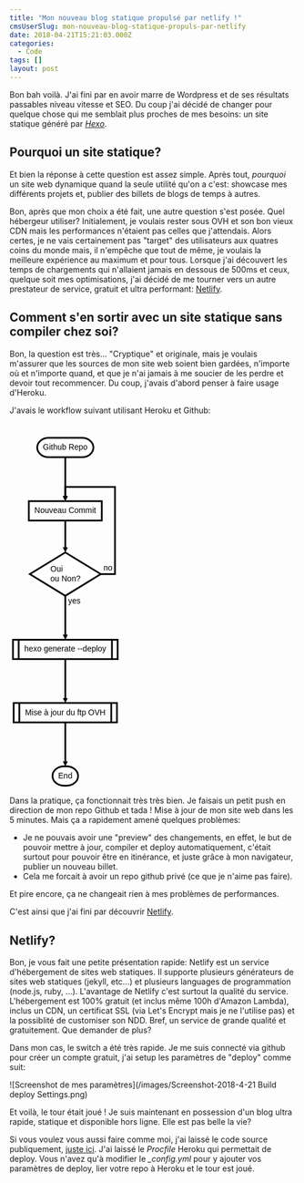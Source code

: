 ```yaml
---
title: "Mon nouveau blog statique propulsé par netlify !"
cmsUserSlug: mon-nouveau-blog-statique-propuls-par-netlify
date: 2018-04-21T15:21:03.000Z
categories:
  - Code
tags: []
layout: post
---
```


Bon bah voilà. J'ai fini par en avoir marre de Wordpress et de ses résultats passables niveau vitesse et SEO. Du coup j'ai décidé de changer pour quelque chose qui me semblait plus proches de mes besoins: un site statique généré par *[Hexo](https://hexo.io)*.

## Pourquoi un site statique?

Et bien la réponse à cette question est assez simple. Après tout, *pourquoi* un site web dynamique quand la seule utilité qu'on a c'est: showcase mes différents projets et, publier des billets de blogs de temps à autres.

Bon, après que mon choix a été fait, une autre question s'est posée. Quel hébergeur utiliser? Initialement, je voulais rester sous OVH et son bon vieux CDN mais les performances n'étaient pas celles que j'attendais. Alors certes, je ne vais certainement pas "target" des utilisateurs aux quatres coins du monde mais, il n'empêche que tout de même, je voulais la meilleure expérience au maximum et pour tous. Lorsque j'ai découvert les temps de chargements qui n'allaient jamais en dessous de 500ms et ceux, quelque soit mes optimisations, j'ai décidé de me tourner vers un autre prestateur de service, gratuit et ultra performant: [Netlify](https://www.netlify.com/).

## Comment s'en sortir avec un site statique sans compiler chez soi?

Bon, la question est très... "Cryptique" et originale, mais je voulais m'assurer que les sources de mon site web soient bien gardées, n'importe où et n'importe quand, et que je n'ai jamais à me soucier de les perdre et devoir tout recommencer. Du coup, j'avais d'abord penser à faire usage d'Heroku.

J'avais le workflow suivant utilisant Heroku et Github:

<svg height="640.68359375" version="1.1" width="192.984375" xmlns="http://www.w3.org/2000/svg" xmlns:xlink="http://www.w3.org/1999/xlink" style="overflow: hidden; position: relative; left: -0.5px; top: -0.5px;" viewBox="0 0 192.984375 640.68359375" preserveAspectRatio="xMidYMid meet"><desc style="-webkit-tap-highlight-color: rgba(0, 0, 0, 0);">Created with Raphaël @@VERSION</desc><defs style="-webkit-tap-highlight-color: rgba(0, 0, 0, 0);"><path stroke-linecap="round" d="M5,0 0,2.5 5,5z" id="raphael-marker-block" style="-webkit-tap-highlight-color: rgba(0, 0, 0, 0);"></path><marker id="raphael-marker-endblock33-obj123" markerHeight="3" markerWidth="3" orient="auto" refX="1.5" refY="1.5" style="-webkit-tap-highlight-color: rgba(0, 0, 0, 0);"><use xlink:href="#raphael-marker-block" transform="rotate(180 1.5 1.5) scale(0.6,0.6)" stroke-width="1.6667" fill="black" stroke="none" style="-webkit-tap-highlight-color: rgba(0, 0, 0, 0);"></use></marker><marker id="raphael-marker-endblock33-obj124" markerHeight="3" markerWidth="3" orient="auto" refX="1.5" refY="1.5" style="-webkit-tap-highlight-color: rgba(0, 0, 0, 0);"><use xlink:href="#raphael-marker-block" transform="rotate(180 1.5 1.5) scale(0.6,0.6)" stroke-width="1.6667" fill="black" stroke="none" style="-webkit-tap-highlight-color: rgba(0, 0, 0, 0);"></use></marker><marker id="raphael-marker-endblock33-obj125" markerHeight="3" markerWidth="3" orient="auto" refX="1.5" refY="1.5" style="-webkit-tap-highlight-color: rgba(0, 0, 0, 0);"><use xlink:href="#raphael-marker-block" transform="rotate(180 1.5 1.5) scale(0.6,0.6)" stroke-width="1.6667" fill="black" stroke="none" style="-webkit-tap-highlight-color: rgba(0, 0, 0, 0);"></use></marker><marker id="raphael-marker-endblock33-obj127" markerHeight="3" markerWidth="3" orient="auto" refX="1.5" refY="1.5" style="-webkit-tap-highlight-color: rgba(0, 0, 0, 0);"><use xlink:href="#raphael-marker-block" transform="rotate(180 1.5 1.5) scale(0.6,0.6)" stroke-width="1.6667" fill="black" stroke="none" style="-webkit-tap-highlight-color: rgba(0, 0, 0, 0);"></use></marker><marker id="raphael-marker-endblock33-obj129" markerHeight="3" markerWidth="3" orient="auto" refX="1.5" refY="1.5" style="-webkit-tap-highlight-color: rgba(0, 0, 0, 0);"><use xlink:href="#raphael-marker-block" transform="rotate(180 1.5 1.5) scale(0.6,0.6)" stroke-width="1.6667" fill="black" stroke="none" style="-webkit-tap-highlight-color: rgba(0, 0, 0, 0);"></use></marker><marker id="raphael-marker-endblock33-obj130" markerHeight="3" markerWidth="3" orient="auto" refX="1.5" refY="1.5" style="-webkit-tap-highlight-color: rgba(0, 0, 0, 0);"><use xlink:href="#raphael-marker-block" transform="rotate(180 1.5 1.5) scale(0.6,0.6)" stroke-width="1.6667" fill="black" stroke="none" style="-webkit-tap-highlight-color: rgba(0, 0, 0, 0);"></use></marker></defs><rect x="0" y="0" width="98.8125" height="34" rx="20" ry="20" fill="#ffffff" stroke="#000000" style="-webkit-tap-highlight-color: rgba(0, 0, 0, 0);" stroke-width="3" class="flowchart" id="st" transform="matrix(1,0,0,1,48.5859,27.0977)"></rect><text x="10" y="17" text-anchor="start" font-family="&quot;Arial&quot;" font-size="14px" stroke="none" fill="#000000" style="-webkit-tap-highlight-color: rgba(0, 0, 0, 0); text-anchor: start; font-family: Arial; font-size: 14px;" id="stt" class="flowchartt" transform="matrix(1,0,0,1,48.5859,27.0977)" stroke-width="1"><tspan dy="4" style="-webkit-tap-highlight-color: rgba(0, 0, 0, 0);">Github Repo</tspan></text><rect x="0" y="0" width="128.25" height="34" rx="0" ry="0" fill="#ffffff" stroke="#000000" style="-webkit-tap-highlight-color: rgba(0, 0, 0, 0);" stroke-width="3" class="flowchart" id="op1" transform="matrix(1,0,0,1,33.8672,138.1953)"></rect><text x="10" y="17" text-anchor="start" font-family="&quot;Arial&quot;" font-size="14px" stroke="none" fill="#000000" style="-webkit-tap-highlight-color: rgba(0, 0, 0, 0); text-anchor: start; font-family: Arial; font-size: 14px;" id="op1t" class="flowchartt" transform="matrix(1,0,0,1,33.8672,138.1953)" stroke-width="1"><tspan dy="4" style="-webkit-tap-highlight-color: rgba(0, 0, 0, 0);">Nouveau Commit</tspan></text><path fill="#ffffff" stroke="#000000" d="M31.177734375,19.048828125L0,38.09765625L62.35546875,76.1953125L124.7109375,38.09765625L62.35546875,0L0,38.09765625" stroke-width="3" id="cond" class="flowchart" style="-webkit-tap-highlight-color: rgba(0, 0, 0, 0);" transform="matrix(1,0,0,1,35.6367,228.1953)"></path><text x="36.177734375" y="38.09765625" text-anchor="start" font-family="&quot;Arial&quot;" font-size="14px" stroke="none" fill="#000000" style="-webkit-tap-highlight-color: rgba(0, 0, 0, 0); text-anchor: start; font-family: Arial; font-size: 14px;" id="condt" class="flowchartt" transform="matrix(1,0,0,1,35.6367,228.1953)" stroke-width="1"><tspan dy="-4.39453125" style="-webkit-tap-highlight-color: rgba(0, 0, 0, 0);">Oui</tspan><tspan dy="16.8" x="36.177734375" style="-webkit-tap-highlight-color: rgba(0, 0, 0, 0);">ou Non?</tspan></text><rect x="0" y="0" width="183.984375" height="34" rx="0" ry="0" fill="#ffffff" stroke="#000000" style="-webkit-tap-highlight-color: rgba(0, 0, 0, 0);" stroke-width="3" class="flowchart" id="io" transform="matrix(1,0,0,1,6,381.4883)"></rect><rect x="10" y="0" width="163.984375" height="34" rx="0" ry="0" fill="#ffffff" stroke="#000000" style="-webkit-tap-highlight-color: rgba(0, 0, 0, 0);" stroke-width="3" id="ioi" transform="matrix(1,0,0,1,6,381.4883)"></rect><text x="20" y="17" text-anchor="start" font-family="&quot;Arial&quot;" font-size="14px" stroke="none" fill="#000000" style="-webkit-tap-highlight-color: rgba(0, 0, 0, 0); text-anchor: start; font-family: Arial; font-size: 14px;" id="iot" class="flowchartt" transform="matrix(1,0,0,1,6,381.4883)" stroke-width="1"><tspan dy="4" style="-webkit-tap-highlight-color: rgba(0, 0, 0, 0);">hexo generate --deploy</tspan></text><rect x="0" y="0" width="181.609375" height="34" rx="0" ry="0" fill="#ffffff" stroke="#000000" style="-webkit-tap-highlight-color: rgba(0, 0, 0, 0);" stroke-width="3" class="flowchart" id="sub1" transform="matrix(1,0,0,1,7.1875,492.5859)"></rect><rect x="10" y="0" width="161.609375" height="34" rx="0" ry="0" fill="#ffffff" stroke="#000000" style="-webkit-tap-highlight-color: rgba(0, 0, 0, 0);" stroke-width="3" id="sub1i" transform="matrix(1,0,0,1,7.1875,492.5859)"></rect><text x="20" y="17" text-anchor="start" font-family="&quot;Arial&quot;" font-size="14px" stroke="none" fill="#000000" style="-webkit-tap-highlight-color: rgba(0, 0, 0, 0); text-anchor: start; font-family: Arial; font-size: 14px;" id="sub1t" class="flowchartt" transform="matrix(1,0,0,1,7.1875,492.5859)" stroke-width="1"><tspan dy="4" style="-webkit-tap-highlight-color: rgba(0, 0, 0, 0);">Mise à jour du ftp OVH</tspan></text><rect x="0" y="0" width="44.90625" height="34" rx="20" ry="20" fill="#ffffff" stroke="#000000" style="-webkit-tap-highlight-color: rgba(0, 0, 0, 0);" stroke-width="3" class="flowchart" id="e" transform="matrix(1,0,0,1,75.5391,603.6836)"></rect><text x="10" y="17" text-anchor="start" font-family="&quot;Arial&quot;" font-size="14px" stroke="none" fill="#000000" style="-webkit-tap-highlight-color: rgba(0, 0, 0, 0); text-anchor: start; font-family: Arial; font-size: 14px;" id="et" class="flowchartt" transform="matrix(1,0,0,1,75.5391,603.6836)" stroke-width="1"><tspan dy="4" style="-webkit-tap-highlight-color: rgba(0, 0, 0, 0);">End</tspan></text><path fill="none" stroke="#000000" d="M97.9921875,61.09765625C97.9921875,61.09765625,97.9921875,117.19820135924965,97.9921875,133.6886936228084" stroke-width="3" marker-end="url(#raphael-marker-endblock33-obj123)" style="-webkit-tap-highlight-color: rgba(0, 0, 0, 0);"></path><path fill="none" stroke="#000000" d="M97.9921875,172.1953125C97.9921875,172.1953125,97.9921875,210.39608335494995,97.9921875,223.69547281763516" stroke-width="3" marker-end="url(#raphael-marker-endblock33-obj124)" style="-webkit-tap-highlight-color: rgba(0, 0, 0, 0);"></path><path fill="none" stroke="#000000" d="M97.9921875,304.390625C97.9921875,304.390625,97.9921875,360.49117010924965,97.9921875,376.9816623728084" stroke-width="3" marker-end="url(#raphael-marker-endblock33-obj125)" style="-webkit-tap-highlight-color: rgba(0, 0, 0, 0);"></path><text x="102.9921875" y="314.390625" text-anchor="start" font-family="&quot;Arial&quot;" font-size="14px" stroke="none" fill="#000000" style="-webkit-tap-highlight-color: rgba(0, 0, 0, 0); text-anchor: start; font-family: Arial; font-size: 14px;" stroke-width="1"><tspan dy="3.5" style="-webkit-tap-highlight-color: rgba(0, 0, 0, 0);">yes</tspan></text><path fill="none" stroke="#000000" d="M160.34765625,266.29296875C160.34765625,266.29296875,185.34765625,266.29296875,185.34765625,266.29296875C185.34765625,266.29296875,185.34765625,113.1953125,185.34765625,113.1953125C185.34765625,113.1953125,97.9921875,113.1953125,97.9921875,113.1953125C97.9921875,113.1953125,97.9921875,126.49928379058838,97.9921875,133.6969401333481" stroke-width="3" marker-end="url(#raphael-marker-endblock33-obj127)" style="-webkit-tap-highlight-color: rgba(0, 0, 0, 0);"></path><text x="165.34765625" y="256.29296875" text-anchor="start" font-family="&quot;Arial&quot;" font-size="14px" stroke="none" fill="#000000" style="-webkit-tap-highlight-color: rgba(0, 0, 0, 0); text-anchor: start; font-family: Arial; font-size: 14px;" stroke-width="1"><tspan dy="3.51171875" style="-webkit-tap-highlight-color: rgba(0, 0, 0, 0);">no</tspan></text><path fill="none" stroke="#000000" d="M97.9921875,415.48828125C97.9921875,415.48828125,97.9921875,471.58882635924965,97.9921875,488.0793186228084" stroke-width="3" marker-end="url(#raphael-marker-endblock33-obj129)" style="-webkit-tap-highlight-color: rgba(0, 0, 0, 0);"></path><path fill="none" stroke="#000000" d="M97.9921875,526.5859375C97.9921875,526.5859375,97.9921875,582.6864826092497,97.9921875,599.1769748728084" stroke-width="3" marker-end="url(#raphael-marker-endblock33-obj130)" style="-webkit-tap-highlight-color: rgba(0, 0, 0, 0);"></path></svg>


Dans la pratique, ça fonctionnait très très bien. Je faisais un petit push en direction de mon repo Github et tada ! Mise à jour de mon site web dans les 5 minutes. Mais ça a rapidement amené quelques problèmes:
 - Je ne pouvais avoir une "preview" des changements, en effet, le but de pouvoir mettre à jour, compiler et deploy automatiquement, c'était surtout pour pouvoir être en itinérance, et juste grâce à mon navigateur, publier un nouveau billet.
 - Cela me forcait à avoir un repo github privé (ce que je n'aime pas faire).

Et pire encore, ça ne changeait rien à mes problèmes de performances.

C'est ainsi que j'ai fini par découvrir [Netlify](https://netlify.com).

## Netlify?
Bon, je vous fait une petite présentation rapide: Netlify est un service d'hébergement de sites web statiques. Il supporte plusieurs générateurs de sites web statiques (jekyll, etc...) et plusieurs languages de programmation (node.js, ruby, ...). L'avantage de Netlify c'est surtout la qualité du service. L'hébergement est 100% gratuit (et inclus même 100h d'Amazon Lambda), inclus un CDN, un certificat SSL (via Let's Encrypt mais je ne l'utilise pas) et la possiblité de customiser son NDD. Bref, un service de grande qualité et gratuitement. Que demander de plus?

Dans mon cas, le switch a été très rapide. Je me suis connecté via github pour créer un compte gratuit, j'ai setup les paramètres de "deploy" comme suit: 

![Screenshot de mes paramètres](/images/Screenshot-2018-4-21 Build deploy Settings.png)

Et voilà, le tour était joué ! Je suis maintenant en possession d'un blog ultra rapide, statique et disponible hors ligne. Elle est pas belle la vie?

Si vous voulez vous aussi faire comme moi, j'ai laissé le code source publiquement, [juste ici](https://github.com/Kakise/Blog). J'ai laissé le *Procfile* Heroku qui permettait de deploy. Vous n'avez qu'à modifier le *_config.yml* pour y ajouter vos paramètres de deploy, lier votre repo à Heroku et le tour est joué.